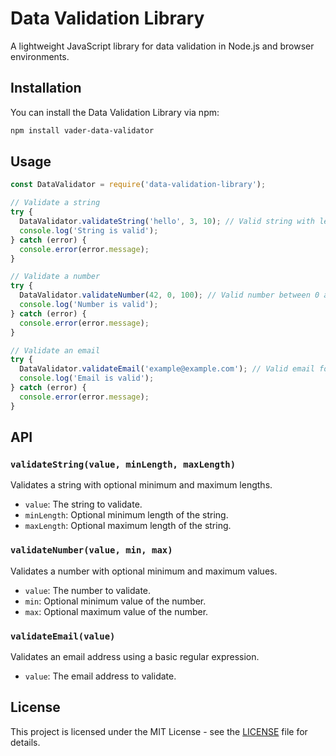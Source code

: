 # Data Validation Library

A lightweight JavaScript library for data validation in Node.js and browser environments.

## Installation

You can install the Data Validation Library via npm:

```bash
npm install vader-data-validator
```

## Usage

```javascript
const DataValidator = require('data-validation-library');

// Validate a string
try {
  DataValidator.validateString('hello', 3, 10); // Valid string with length between 3 and 10 characters
  console.log('String is valid');
} catch (error) {
  console.error(error.message);
}

// Validate a number
try {
  DataValidator.validateNumber(42, 0, 100); // Valid number between 0 and 100
  console.log('Number is valid');
} catch (error) {
  console.error(error.message);
}

// Validate an email
try {
  DataValidator.validateEmail('example@example.com'); // Valid email format
  console.log('Email is valid');
} catch (error) {
  console.error(error.message);
}
```

## API

### `validateString(value, minLength, maxLength)`

Validates a string with optional minimum and maximum lengths.

- `value`: The string to validate.
- `minLength`: Optional minimum length of the string.
- `maxLength`: Optional maximum length of the string.

### `validateNumber(value, min, max)`

Validates a number with optional minimum and maximum values.

- `value`: The number to validate.
- `min`: Optional minimum value of the number.
- `max`: Optional maximum value of the number.

### `validateEmail(value)`

Validates an email address using a basic regular expression.

- `value`: The email address to validate.

## License

This project is licensed under the MIT License - see the [LICENSE](LICENSE) file for details.

